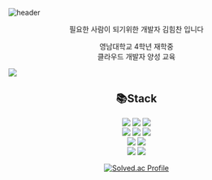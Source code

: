 ![header](https://capsule-render.vercel.app/api?type=waving&color=gradient&reversal=true&text=HmDol&fontSize=40&fontColor=ffffff&height=180)


<div align = center>
필요한 사람이 되기위한 개발자 김힘찬 입니다<br>

영남대학교 4학년 재학중<br>
클라우드 개발자 양성 교육
</div>

<a href="https://hits.seeyoufarm.com"><img src="https://hits.seeyoufarm.com/api/count/incr/badge.svg?url=https%3A%2F%2Fgithub.com%2FWooJJam%2Fhit-counter&count_bg=%23000000&title_bg=%2307F40E&icon=&icon_color=%236D1C1C&title=Views&edge_flat=true"/></a>

<div align=center><h2>📚Stack</h2></div>
<div align=center>
 <img src="https://img.shields.io/badge/C-A8B9CC?style=square&logo=C&logoColor=black">
  <img src="https://img.shields.io/badge/JAVA-E34F26?style=square&logo=JAVA&logoColor=black">
 <img src="https://img.shields.io/badge/PYTHON-3776AB?style=square&logo=PYTHON&logoColor=black">
 <br>
 <img src="https://img.shields.io/badge/HTML5-3776AB?style=square&logo=HTML5&logoColor=white">
 <img src="https://img.shields.io/badge/CSS3-1527B6?style=square&logo=CSS3&logoColor=white">
<img src="https://img.shields.io/badge/JAVASCRIPT-F7DF1E?style=square&logo=JAVASCRIPT&logoColor=white">
 <br>
<img src="https://img.shields.io/badge/NODE.JS-339933?style=square&logo=Node.js&logoColor=white">
<img src="https://img.shields.io/badge/SPRING-000000?style=square&logo=EXPRESS&logoColor=white">
 <br>
 
 <img src="https://img.shields.io/badge/MYSQL-4479A1?style=square&logo=MYSQL&logoColor=black">
 <img src="https://img.shields.io/badge/GIT-F05032?style=square=GIT&logoColor=black">
 <br>
 </div>
 
 <div align = center> 
  
[![Solved.ac Profile](http://mazassumnida.wtf/api/v2/generate_badge?boj=vtwin321)](https://solved.ac/vtwin321/)
 </div>
<!--
**WooJJam/WooJJam** is a ✨ _special_ ✨ repository because its `README.md` (this file) appears on your GitHub profile.

Here are some ideas to get you started:

- 🔭 I’m currently working on ...
- 🌱 I’m currently learning ...
- 👯 I’m looking to collaborate on ...
- 🤔 I’m looking for help with ...
- 💬 Ask me about ...
- 📫 How to reach me: ...
- 😄 Pronouns: ...
- ⚡ Fun fact: ...
-->
